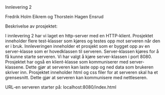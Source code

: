 Innlevering 2

Fredrik Holm Eikrem og Thorstein Hagen Ensrud

Beskrivelse av prosjektet:

I innlevering 2 har vi laget en http-server med en HTTP-klient. Prosjektet inneholder flere test-klasser som kjøres og testes opp mot serveren når den er i bruk. 
Innleveringen inneholder et prosjekt som er bygget opp av en server-klasse som er hovedklassen til serveren. 
Server-klassen kjøres for å få kunne starte serveren. Vi har valgt å kjøre server-klassen i port 8080. 
Prosjektet har også en klient-klasse som kommuniserer med server-klassene. Dette gjør at serveren kan laste opp og ned data som brukeren skriver inn.
Prosjektet inneholder html og css filer for at serveren skal ha et grensesnitt. Dette gjør at serveren kan kommunisere med nettleseren. 

URL-en serveren starter på: localhost:8080/index.html

